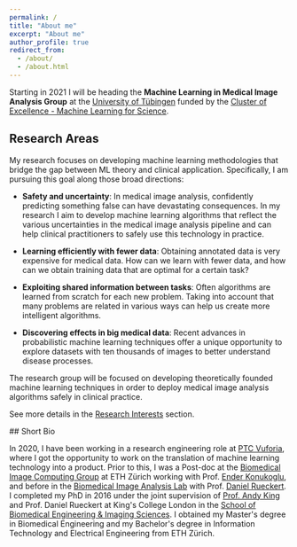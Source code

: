 ```yaml
---
permalink: /
title: "About me"
excerpt: "About me"
author_profile: true
redirect_from:
  - /about/
  - /about.html
---
```


Starting in 2021 I will be heading the **Machine Learning in Medical Image Analysis Group**
at the [University of Tübingen](https://uni-tuebingen.de/en/university/) funded by the [Cluster of Excellence - Machine Learning for Science](https://uni-tuebingen.de/en/research/core-research/cluster-of-excellence-machine-learning/home/).

## Research Areas

My research focuses on developing machine learning methodologies that bridge the gap between ML theory and clinical application. Specifically, I am pursuing this goal along those broad directions:

 * **Safety and uncertainty**: In medical image analysis, confidently predicting something false can have devastating consequences. In my research I aim to develop machine learning algorithms that reflect the various uncertainties in the medical image analysis pipeline and can help clinical practitioners to safely use this technology in practice.

 * **Learning efficiently with fewer data**: Obtaining annotated data is very expensive for medical data. How can we learn with fewer data, and how can we obtain training data that are optimal for a certain task?

 * **Exploiting shared information between tasks**: Often algorithms are learned from scratch for each new problem. Taking into account that many problems are related in various ways can help us create more intelligent algorithms.

 * **Discovering effects in big medical data**: Recent advances in probabilistic machine learning techniques offer a unique opportunity to explore datasets with ten thousands of images to better understand disease processes.

The research group will be focused on developing theoretically founded machine learning techniques in order to deploy medical image analysis algorithms safely in clinical practice.

See more details in the [Research Interests](research) section. 

## Short Bio

In 2020, I have been working in a research engineering role at [PTC Vuforia](https://www.ptc.com/en/products/vuforia), where I got the opportunity to work on the translation of machine learning technology into a product. Prior to this, I was a Post-doc at the [Biomedical Image Computing Group](https://bmic.ee.ethz.ch/) at ETH Zürich working with Prof. [Ender Konukoglu](http://people.ee.ethz.ch/~kender/), and before in the [Biomedical Image Analysis Lab](https://biomedia.doc.ic.ac.uk/) with Prof. [Daniel Rueckert](http://wp.doc.ic.ac.uk/dr/). I completed my PhD in 2016 under the joint supervision of [Prof. Andy King](https://www.kcl.ac.uk/people/andrew-king) and Prof. Daniel Rueckert at King's College London in the [School of Biomedical Engineering & Imaging Sciences](https://www.kcl.ac.uk/bmeis). I obtained my Master's degree in Biomedical Engineering and my Bachelor's degree in Information Technology and Electrical Engineering from ETH Zürich.
